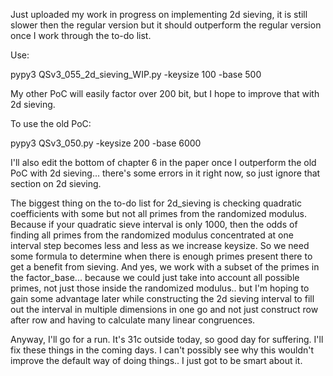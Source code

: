 Just uploaded my work in progress on implementing 2d sieving, it is still slower then the regular version but it should outperform the regular version once I work through the to-do list.

Use:

pypy3 QSv3_055_2d_sieving_WIP.py -keysize 100 -base 500

My other PoC will easily factor over 200 bit, but I hope to improve that with 2d sieving.

To use the old PoC:

pypy3 QSv3_050.py -keysize 200 -base 6000

I'll also edit the bottom of chapter 6 in the paper once I outperform the old PoC with 2d sieving... there's some errors in it right now, so just ignore that section on 2d sieving.

The biggest thing on the to-do list for 2d_sieving is checking quadratic coefficients with some but not all primes from the randomized modulus. Because if your quadratic sieve interval is only 1000, then the odds of finding all primes from the randomized modulus concentrated at one interval step becomes less and less as we increase keysize. So we need some formula to determine when there is enough primes present there to get a benefit from sieving. And yes, we work with a subset of the primes in the factor_base... because we could just take into account all possible primes, not just those inside the randomized modulus.. but I'm hoping to gain some advantage later while constructing the 2d sieving interval to fill out the interval in multiple dimensions in one go and not just construct row after row and having to calculate many linear congruences.

Anyway, I'll go for a run. It's 31c outside today, so good day for suffering. I'll fix these things in the coming days. I can't possibly see why this wouldn't improve the default way of doing things.. I just got to be smart about it.
